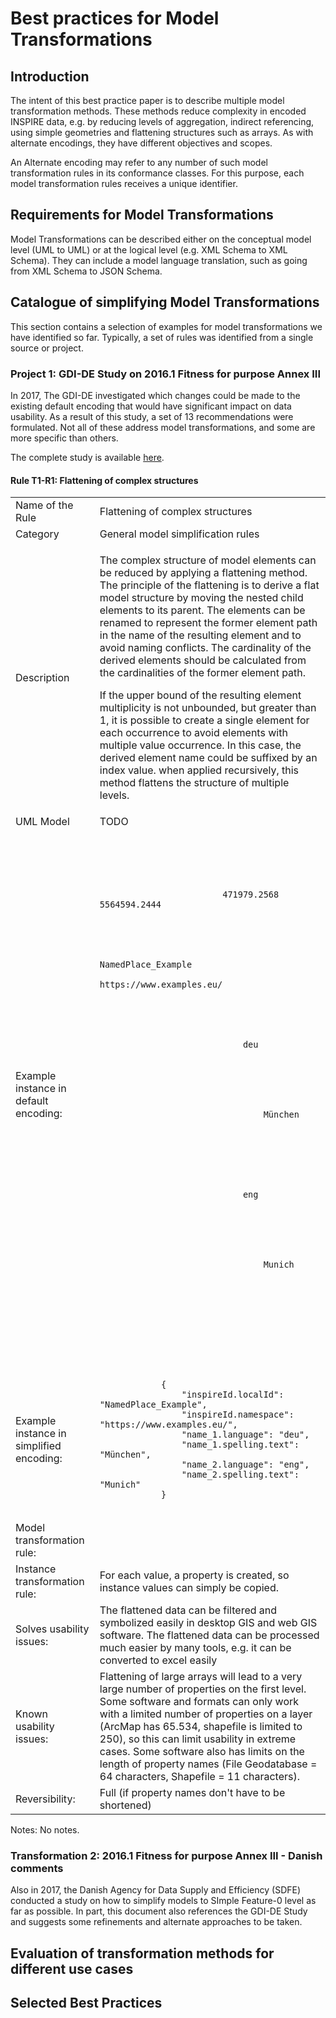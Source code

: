 # Best practices for Model Transformations

## Introduction

The intent of this best practice paper is to describe multiple model transformation methods. These methods reduce complexity in encoded INSPIRE data, e.g. by reducing levels of aggregation, indirect referencing, using simple geometries and flattening structures such as arrays. As with alternate encodings, they have different objectives and scopes.

An Alternate encoding may refer to any number of such model transformation rules in its conformance classes. For this purpose, each model transformation rules receives a unique identifier.

## Requirements for Model Transformations

Model Transformations can be described either on the conceptual model level (UML to UML) or at the logical level (e.g. XML Schema to XML Schema). They can include a model language translation, such as going from XML Schema to JSON Schema.

## Catalogue of simplifying Model Transformations

This section contains a selection of examples for model transformations we have identified so far. Typically, a set of rules was identified from a single source or project.

### Project 1: GDI-DE Study on 2016.1 Fitness for purpose Annex III

In 2017, The GDI-DE investigated which changes could be made to the existing default encoding that would have significant impact on data usability. As a result of this study, a set of 13 recommendations were formulated. Not all of these address model transformations, and some are more specific than others.

The complete study is available [here](https://www.geoportal.de/SharedDocs/Downloads/DE/GDI-DE/Dokumente/FitnessForPurpose_RecommendationsForChanges.pdf?__blob=publicationFile).

#### Rule T1-R1: Flattening of complex structures

<table>
    <tr>
        <td>Name of the Rule</td>
        <td>Flattening of complex structures</td>
    </tr>
    <tr>
        <td>Category</td>
        <td>General model simplification rules</td>
    </tr>
    <tr>
        <td>Description</td>
        <td><p>The complex structure of model elements can be reduced by applying a flattening method. The principle of the flattening is to derive a flat model structure by moving the nested child elements to its parent. The elements can be renamed to represent the former element path in the name of the resulting element and to avoid naming conflicts. The cardinality of the derived elements should be calculated from the cardinalities of the former element path.</p> 
        <p>If the upper bound of the resulting element multiplicity is not unbounded, but greater than 1, it is possible to create a single element for each occurrence to avoid elements with multiple value occurrence. In this case, the derived element name could be suffixed by an index value. when applied recursively, this method flattens the structure of multiple levels.</p>
        </td>
    </tr>
    <tr>
        <td>UML Model</td>
        <td>TODO</td>
    </tr>
    <tr>
        <td>Example instance in default encoding:</td>
        <td>
            <pre><code>
                <gn:NamedPlace gml:id="NamedPlace_Example">
                    <gn:beginLifespanVersion xsi:nil="true"/>
                    <gn:geometry>
                        <gml:Point gml:id="_d7180a8f-a590-44da-8b45-41d96d5cba5e" srsName="http://www.opengis.net/def/crs/EPSG/0/25832" srsDimension="2">
                        <gml:pos>471979.2568 5564594.2444</gml:pos>
                        </gml:Point>
                    </gn:geometry>
                    <gn:inspireId>
                        <base:Identifier>
                            <base:localId>NamedPlace_Example</base:localId>
                            <base:namespace>https://www.examples.eu/</base:namespace>
                        </base:Identifier>
                    </gn:inspireId>
                    <gn:localType xsi:nil="true"/>
                    <gn:name>
                        <gn:GeographicalName>
                            <gn:language>deu</gn:language>
                            <gn:nativeness xsi:nil="true"/>
                            <gn:nameStatus xsi:nil="true"/>
                            <gn:sourceOfName xsi:nil="true"/>
                            <gn:pronunciation xsi:nil="true"/>
                            <gn:spelling>
                                <gn:SpellingOfName>
                                <gn:text>München</gn:text>
                                <gn:script xsi:nil="true"/>
                                </gn:SpellingOfName>
                            </gn:spelling>
                        </gn:GeographicalName>
                    </gn:name>
                    <gn:name>
                        <gn:GeographicalName>
                            <gn:language>eng</gn:language>
                            <gn:nativeness xsi:nil="true"/>
                            <gn:nameStatus xsi:nil="true"/>
                            <gn:sourceOfName xsi:nil="true"/>
                            <gn:pronunciation xsi:nil="true"/>
                            <gn:spelling>
                                <gn:SpellingOfName>
                                <gn:text>Munich</gn:text>
                                <gn:script xsi:nil="true"/>
                                </gn:SpellingOfName>
                            </gn:spelling>
                        </gn:GeographicalName>
                    </gn:name>
                    <gn:type xsi:nil="true"/>
                </gn:NamedPlace>
            </code></pre>
        </td>
    </tr>
    <tr>
        <td>Example instance in simplified encoding:</td>
        <td>
            <pre><code>
            {
                "inspireId.localId": "NamedPlace_Example",
                "inspireId.namespace": "https://www.examples.eu/",
                "name_1.language": "deu",
                "name_1.spelling.text": "München",
                "name_2.language": "eng",
                "name_2.spelling.text": "Munich"
            }
            </code></pre>
        </td>
    </tr>
    <tr>
        <td>Model transformation rule: </td>
        <td></td>
    </tr>
    <tr>
        <td>Instance transformation rule:</td>
        <td>For each value, a property is created, so instance values can simply be copied.</td>
    </tr>
    <tr>
        <td>Solves usability issues:</td>
        <td>The flattened data can be filtered and symbolized easily in desktop GIS and web GIS software. The flattened data can be processed much easier by many tools, e.g. it can be converted to excel easily</td>
    </tr>
    <tr>
        <td>Known usability issues:</td>
        <td>Flattening of large arrays will lead to a very large number of properties on the first level. Some software and formats can only work with a limited number of properties on a layer (ArcMap has 65.534, shapefile is limited to 250), so this can limit usability in extreme cases. Some software also has limits on the length of property names (File Geodatabase = 64 characters, Shapefile = 11 characters).</td>
    </tr>
    <tr>
        <td>Reversibility:</td>
        <td>Full (if property names don't have to be shortened)</td>
    </tr>
</table>

Notes: No notes.

### Transformation 2: 2016.1 Fitness for purpose Annex III - Danish comments

Also in 2017, the Danish Agency for Data Supply and Efficiency (SDFE) conducted a study on how to simplify models to SImple Feature-0 level as far as possible. In part, this document also references the GDI-DE Study and suggests some refinements and alternate approaches to be taken.

## Evaluation of transformation methods for different use cases

## Selected Best Practices